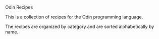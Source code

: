 Odin Recipes

This is a collection of recipes for the Odin programming language. 

The recipes are organized by category and are sorted alphabetically by name.
